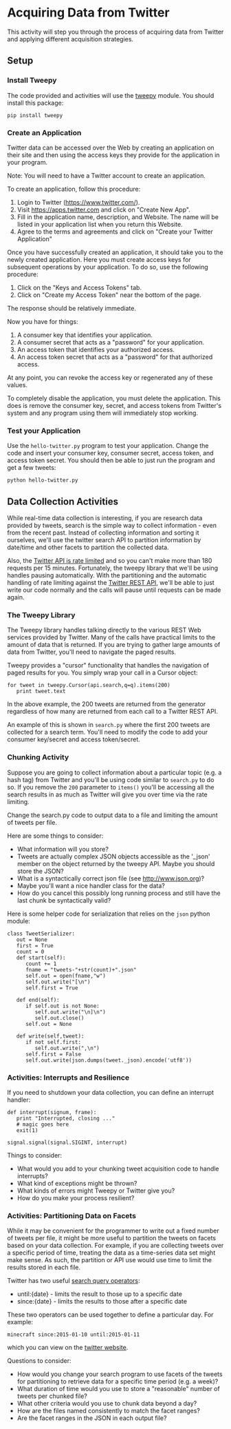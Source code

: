 # Acquiring Data from Twitter #

This activity will step you through the process of acquiring data from Twitter and applying different acquisition strategies.

## Setup ##

### Install Tweepy ###

The code provided and activities will use the [tweepy](https://github.com/tweepy/tweepy) module.  You should install this package:

    pip install tweepy

### Create an Application ###

Twitter data can be accessed over the Web by creating an application on their site and then using the access keys
they provide for the application in your program.  

Note: You will need to have a Twitter account to create an application.

To create an application, follow this procedure:

 1. Login to Twitter (https://www.twitter.com/).
 2. Visit https://apps.twitter.com and click on "Create New App".
 3. Fill in the application name, description, and Website.  The name will be listed in your application list when you return this Website.
 4. Agree to the terms and agreements and click on "Create your Twitter Application"
 
Once you have successfully created an application, it should take you to the newly created application.  Here you must create access keys for 
subsequent operations by your application.  To do so, use the following procedure:

 1. Click on the "Keys and Access Tokens" tab.
 2. Click on "Create my Access Token" near the bottom of the page.
 
The response should be relatively immediate.

Now you have for things:

 1. A consumer key that identifies your application.
 2. A consumer secret that acts as a "password" for your application.
 3. An access token that identifies your authorized access.
 4. An access token secret that acts as a "password" for that authorized access.
 
At any point, you can revoke the access key or regenerated any of these values.
 
To completely disable the application, you must delete the application.  This does is remove the consumer key, secret, and access tokens from
Twitter's system and any program using them will immediately stop working.
 
### Test your Application ###
 
Use the `hello-twitter.py` program to test your application.  Change the code and insert your consumer key, consumer secret, access token, and 
access token secret.  You should then be able to just run the program and get a few tweets:

    python hello-twitter.py 
    
## Data Collection Activities ##

While real-time data collection is interesting, if you are research data provided by tweets, search is the simple way to 
collect information - even from the recent past.  Instead of collecting information and sorting it ourselves, we'll use 
the twitter search API to partition information by date/time and other facets to partition the collected data.

Also, the [Twitter API is rate limited](https://dev.twitter.com/rest/public/rate-limiting) and so you can't make more than 
180 requests per 15 minutes.  Fortunately, the tweepy library that we'll be using handles pausing automatically.  With the 
partitioning and the automatic handling of rate limiting against the [Twitter REST API](https://dev.twitter.com/rest/public), 
we'll be able to just write our code normally and the calls will pause until requests can be made again.

### The Tweepy Library ###

The Tweepy library handles talking directly to the various REST Web services provided by Twitter.  Many of the calls
have practical limits to the amount of data that is returned.  If you are trying to gather large amounts of data from
Twitter, you'll need to navigate the paged results.

Tweepy provides a "cursor" functionality that handles the navigation of paged results for you.  You simply
wrap your call in a Cursor object:

    for tweet in tweepy.Cursor(api.search,q=q).items(200)
       print tweet.text

In the above example, the 200 tweets are returned from the generator regardless of how many are returned from
each call to a Twitter REST API.

An example of this is shown in `search.py` where the first 200 tweets are collected for a search term.  You'll need to modify
the code to add your consumer key/secret and access token/secret.

### Chunking Activity ###

Suppose you are going to collect information about a particular topic (e.g. a hash tag) from Twitter and you'll be using code
similar to `search.py` to do so.  If you remove the `200` parameter to `items()` you'll be accessing all the search results in
as much as Twitter will give you over time via the rate limiting.

Change the search.py code to output data to a file and limiting the amount of tweets per file.

Here are some things to consider:

  * What information will you store?
  * Tweets are actually complex JSON objects accessible as the '_json' member on the object returned by the tweepy API.  Maybe
    you should store the JSON?
  * What is a syntactically correct json file (see http://www.json.org)?
  * Maybe you'll want a nice handler class for the data?
  * How do you cancel this possibly long running process and still have the last chunk be syntactically valid?
  
Here is some helper code for serialization that relies on the `json` python module:

    class TweetSerializer:
       out = None
       first = True
       count = 0
       def start(self):
          count += 1
          fname = "tweets-"+str(count)+".json"
          self.out = open(fname,"w")
          self.out.write("[\n")
          self.first = True
          
       def end(self):
          if self.out is not None:
             self.out.write("\n]\n")
             self.out.close()
          self.out = None
       
       def write(self,tweet):
          if not self.first:
             self.out.write(",\n")
          self.first = False
          self.out.write(json.dumps(tweet._json).encode('utf8'))
      
### Activities: Interrupts and Resilience ###

If you need to shutdown your data collection, you can define an interrupt handler:

    def interrupt(signum, frame):
       print "Interrupted, closing ..."
       # magic goes here
       exit(1)

    signal.signal(signal.SIGINT, interrupt)

Things to consider:

  * What would you add to your chunking tweet acquisition code to handle interrupts?
  * What kind of exceptions might be thrown?
  * What kinds of errors might Tweepy or Twitter give you?
  * How do you make your process resilient?

  
### Activities: Partitioning Data on Facets ###

While it may be convenient for the programmer to write out a fixed number of tweets per file, it might be more
useful to partition the tweets on facets based on your data collection.  For example, if you are collecting tweets over
a specific period of time, treating the data as a time-series data set might make sense.  As such, the partition or API use
would use time to limit the results stored in each file.

Twitter has two useful [search query operators](https://dev.twitter.com/rest/public/search):

  * until:{date} - limits the result to those up to a specific date
  * since:{date} - limits the results to those after a specific date
  
These two operators can be used together to define a particular day.  For example: 

    minecraft since:2015-01-10 until:2015-01-11
    
which you can view on the [twitter website](https://twitter.com/search?q=minecraft%20since%3A2015-01-10%20until%3A2015-01-11).

Questions to consider:

 * How would you change your search program to use facets of the tweets for partitioning to retrieve data for a specific time period (e.g. a week)?
 * What duration of time would you use to store a "reasonable" number of tweets per chunked file?
 * What other criteria would you use to chunk data beyond a day?
 * How are the files named consistently to match the facet ranges?
 * Are the facet ranges in the JSON in each output file?

